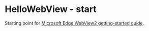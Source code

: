 # HelloWebView - start

Starting point for [Microsoft Edge WebView2 getting-started guide](https://docs.microsoft.com/en-us/microsoft-edge/hosting/webview2/gettingstarted).